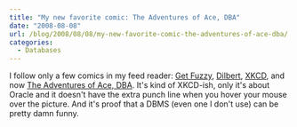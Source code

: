 ```yaml
---
title: "My new favorite comic: The Adventures of Ace, DBA"
date: "2008-08-08"
url: /blog/2008/08/08/my-new-favorite-comic-the-adventures-of-ace-dba/
categories:
  - Databases
---
```

I follow only a few comics in my feed reader: [Get Fuzzy](http://www.comics.com/comics/getfuzzy/), [Dilbert](http://www.dilbert.com/), [XKCD](http://www.xkcd.com/), and now [The Adventures of Ace, DBA](http://www.orcldba.com/ace/). It's kind of XKCD-ish, only it's about Oracle and it doesn't have the extra punch line when you hover your mouse over the picture. And it's proof that a DBMS (even one I don't use) can be pretty damn funny.


